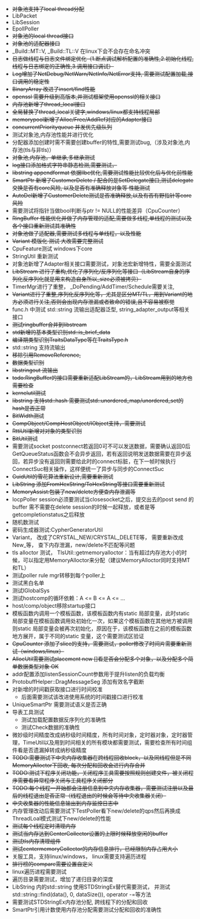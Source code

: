 * ~~对象池支持了local thread分配~~
* LibPacket
* LibSession
* EpollPoller
* ~~对象池的local thread接口~~
* ~~对象池的适配器接口~~
* _Build::MT::V, _Build::TL::V 在linux下会不会存在命名冲突
* ~~日志做线程与日志文件绑定优化（1.断点调试解析配置的准确性,2.初始化线程,线程与日志绑定的正确性,3.调用接口调试）~~
* ~~Log增加了NetDebug/NetWarn/NetInfo/NetError支持, 需要测试配置加载,接口调用的稳定性~~
* ~~BinaryArray 改进了insert/find性能~~
* ~~openssl 需要升级到高版本,并测试框架使用openssl的相关接口~~
* ~~内存池新增了thread_local接口~~
* ~~全局替换了thread_local关键字,windows/linux都支持线程局部~~
* ~~memorypool新增了Alloc/Free/AddRef对应的Adapter接口~~
* ~~concurrentPriorityqueue 并发优先级队列~~
* 测试对象池,内存池性能并进行优化
* 分配器添加创建时需不需要创建buffer的特性,需要测试bug,（涉及对象池,内存池(tls与非tls)）
* ~~对象池,内存池，单继承,多继承测试~~
* ~~log接口添加格式字符串静态检测,需要测试，~~
* ~~libstring appendformat 依据llbc优化,需要测试性能比较优化后与优化前性能~~
* ~~SmartPtr 新增了CustomerDelete / 配合的是SetDelegate接口,测试delegate交换是否有core风险, 以及是否有准确释放对象等 性能测试~~
* ~~AutoDel新增了CustomerDelete测试是否准确释放,以及有否有野指针等core风险~~
* 需要测试将指针当做bool判断与ptr != NULL的性能差异（CpuCounter）
* ~~RingBuffer 性能优化并做了内存管理的适配,需要做多线程,单线程的测试以及各个接口重新测试其准确性~~
* ~~对象池做了适配器,需要测试多线程与单线程，以及性能~~
* ~~Variant 模版化 测试 大改需要完整测试~~
* CpuFeature测试 windows下core
* StringUtil 重新测试
* 对象池新增了Adapter相关接口需要测试，对象池宏新增特性，需要全面测试
* ~~LibStream 进行了重构,优化了序列化/反序列化等接口（LibStream自身的序列化反序列化就是用来构造自身所以_size必须被拷贝）~~
* TimerMgr进行了重整， _DoPending/AddTimer/Schedule需要关注, 
* ~~Variant进行了重整,序列化反序列化等，尤其是区分MT/TL，用到Variant的地方必须进行关注,否则会出现内存泄漏或者致命的错误,且不容易被察觉~~
* func.h 中测试 std::string 流输出适配器泛型, string_adapter_output等相关接口
* ~~测试ringbuffer合并到libstream~~
* ~~std新增的基本类型识别std::is_brief_data~~
* ~~编译期类型识别TraitsDataType等在TraitsType.h~~
* std::string 支持流输出
* ~~移除引用RemoveReference,~~
* ~~数据类型识别~~
* ~~libstringout 流输出~~
* ~~todo:RingBuffer的接口需要重新适配LibStream的，LibStream用到的地方也需要检查~~
* ~~kernelutil测试~~
* ~~libstring 支持std::hash 需要测试std::unordered_map/unordered_set的hash是否正常~~
* ~~BitWidth测试~~
* ~~CompObject/CompHostObject/IObject支持，需要测试~~
* ~~RttiUtil新增对对象的类型识别~~
* ~~BitUtil测试~~
* 需要测试socket postconnect若返回0可不可以发送数据，需要确认返回0后GetQueueStatus函数会不会异步返回，若有返回说明发送数据需要在异步返回，若异步没有返回则需要给此时的connect标脏，在下一帧时候执行ConnectSuc相关操作，这样便统一了异步与同步的ConnectSuc
* ~~GuidUtil的雪花算法重新设计,需要重新测试~~
* ~~LibString 添加FromHexString/ToHexString等接口需要重新测试~~
* ~~MemoryAssist:包装了new/delete方便查内存泄漏等~~
* IocpPoller session必须要测试当closesocket之后，提交出去的post send 的buffer 需不需要在delete session的时候一起释放，或者是等getcompletionstatus之后释放
* 随机数测试
* 密码生成器测试:CypherGeneratorUtil
* Variant， 改成了CRYSTAL_NEW/CRYSTAL_DELETE等， 需要重新改成New_等， 查下内存泄漏，new/delete不匹配等问题
* tls alloctor 测试， TlsUtil::getmemoryalloctor：当有超过内存池大小的时候，可以指定用MemoryAlloctor来分配（建议MemoryAlloctor同时支持MT和TL）
* 测试poller rule mgr转移到每个poller上
* 测试黑白名单
* 测试IGlobalSys
* 测试hostcomp的循环依赖：A <= B <= A <= ...
* host/comp/object移除startup接口
* 模板函数内调用一个模板函数，该模板函数内有static 局部变量，此时static 局部变量在模板函数调用处初始化一次，如果这个模板函数在其他地方被调用则static 局部变量会被再次初始化，原因在于，该模板函数在之前的模板函数地方展开，属于不同的static 变量，这个需要测试区验证
* ~~CpuCounter 添加了slice的支持，需要测试，poller修改了时间片需要重新测试（windows/linux）~~
* ~~AllocUtil需要测试placement new []看是否会分配多个对象，以及分配多个简单数据类型对象  OK~~
* addr配置添加listenSessionCount参数用于提升listen的负载均衡
* ProtobuffHelper::DragMessageSeg 添加有效名字截断
* 对新增的时间戳获取接口进行时间校准
  * 后面需要测试该改进使用系统的时间戳接口进行校准
* UniqueSmartPtr 需要测试语义是否正确
* 导表工具测试
  * 测试加载配置数据反序列化的准确性
  * 测试Check数据的准确性
* 微妙级时间精度改成纳秒级时间精度，所有时间对象，定时器对象，定时器管理，TimeUtil以及用到时间相关的所有模块都需要测试，需要检查所有时间组件看是否遗漏掉转成纳秒级精度
* ~~TODO:需要测试下中央内存收集器在跨线程回收block，以及同线程但是不同MemoryAlloctor下回收, 每次分配和回收会进行内存合并~~
* ~~TODO:测试下程序关闭功能，关闭程序工具需要按照规则创建文件，被关闭程序需要看异常程序关闭与工具程序关闭部分~~
* ~~TODO:每个线程一开始都会注册信息到中央内存收集器，需要测试注册以及最后的线程退出是否正常（线程退出的时候会等待中央收集器关闭）~~
* ~~中央收集器的性能信息输出到内存监控日志中~~
* 内存管理改动后需要测试下TestPoller看下new/delete的qps然后再换成ThreadLoal模式测试下new/delete的性能
* ~~测试每个线程定时清理内存~~
* ~~测试当内存达到CenterCollector设置的上限时候释放空闲的buffer~~
* ~~测试tls内存清理组件~~
* ~~测试centermemoryCollector的内存信息排行，已经限制内存占用大小~~
* 关服工具，支持linux/windows， linux需要支持遍历进程
* ~~排行榜的compare需要设置自定义~~
* linux遍历进程需要测试
* 遍历目录需要测试，增加了递归目录的深度
* LibString 内的std::string 使用STDStringEx替代需要测试， 并测试std::string::find(data(), 0, dataSize()), operator -=等方法
* 需要测试STDStringEx内存池分配, 跨线程下的分配和回收
* SmartPtr引用计数使用内存池分配需要测试分配和回收的准确性